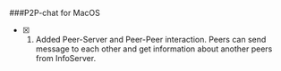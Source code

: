 ###P2P-chat for MacOS

 - [x] 1. Added Peer-Server and Peer-Peer interaction. Peers can send message to each other and get information about another peers from InfoServer.
  

